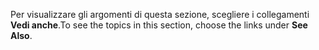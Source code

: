 <span data-ttu-id="b3b1c-101">Per visualizzare gli argomenti di questa sezione, scegliere i collegamenti **Vedi anche**.</span><span class="sxs-lookup"><span data-stu-id="b3b1c-101">To see the topics in this section, choose the links under **See Also**.</span></span>